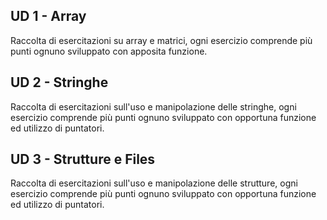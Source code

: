 ## UD 1 - Array
Raccolta di esercitazioni su array e matrici, ogni esercizio comprende più punti ognuno sviluppato con apposita funzione.
## UD 2 - Stringhe
Raccolta di esercitazioni sull'uso e manipolazione delle stringhe, ogni esercizio comprende più punti ognuno sviluppato con opportuna funzione ed utilizzo di puntatori.
## UD 3 - Strutture e Files
Raccolta di esercitazioni sull'uso e manipolazione delle strutture, ogni esercizio comprende più punti ognuno sviluppato con opportuna funzione ed utilizzo di puntatori.